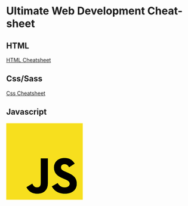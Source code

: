 # Ultimate Web Development Cheat-sheet

## HTML

[HTML Cheatsheet](https://github.com/turkaytunc/WebDevCheatSheet/tree/master/HTML)

## Css/Sass

[Css Cheatsheet](https://github.com/turkaytunc/WebDevCheatSheet/tree/master/CSS/Sass)

## Javascript

[![Javascript Cheatsheet](https://github.com/turkaytunc/WebDevCheatSheet/blob/master/Images/js-logo.png)](https://github.com/turkaytunc/WebDevCheatSheet/tree/master/Javascript)
